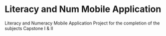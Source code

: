 # Literacy and Num Mobile Application
Literacy and Numeracy Mobile Application Project for the completion of the subjects Capstone I & II

